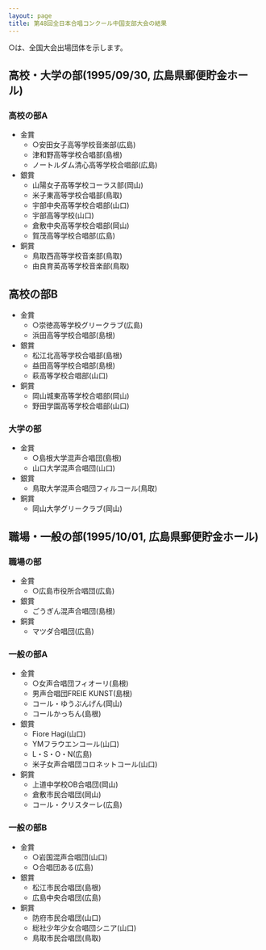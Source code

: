 ```yaml
---
layout: page
title: 第48回全日本合唱コンクール中国支部大会の結果
---
```

○は、全国大会出場団体を示します。

高校・大学の部(1995/09/30, 広島県郵便貯金ホール)
------------------------------------------------

### 高校の部A

-   金賞
    -   ○安田女子高等学校音楽部(広島)
    -   津和野高等学校合唱部(島根)
    -   ノートルダム清心高等学校合唱部(広島)
-   銀賞
    -   山陽女子高等学校コーラス部(岡山)
    -   米子東高等学校合唱部(鳥取)
    -   宇部中央高等学校合唱部(山口)
    -   宇部高等学校(山口)
    -   倉敷中央高等学校合唱部(岡山)
    -   賀茂高等学校合唱部(広島)
-   銅賞
    -   鳥取西高等学校音楽部(鳥取)
    -   由良育英高等学校音楽部(鳥取)

高校の部B
---------

-   金賞
    -   ○崇徳高等学校グリークラブ(広島)
    -   浜田高等学校合唱部(島根)
-   銀賞
    -   松江北高等学校合唱部(島根)
    -   益田高等学校合唱部(島根)
    -   萩高等学校合唱部(山口)
-   銅賞
    -   岡山城東高等学校合唱部(岡山)
    -   野田学園高等学校合唱部(山口)

### 大学の部

-   金賞
    -   ○島根大学混声合唱団(島根)
    -   山口大学混声合唱団(山口)
-   銀賞
    -   鳥取大学混声合唱団フィルコール(鳥取)
-   銅賞
    -   岡山大学グリークラブ(岡山)

職場・一般の部(1995/10/01, 広島県郵便貯金ホール)
------------------------------------------------

### 職場の部

-   金賞
    -   ○広島市役所合唱団(広島)
-   銀賞
    -   ごうぎん混声合唱団(島根)
-   銅賞
    -   マツダ合唱団(広島)

### 一般の部A

-   金賞
    -   ○女声合唱団フィオーリ(島根)
    -   男声合唱団FREIE KUNST(島根)
    -   コール・ゆうぶんげん(岡山)
    -   コールかっちん(島根)
-   銀賞
    -   Fiore Hagi(山口)
    -   YMフラウエンコール(山口)
    -   L・S・O・N(広島)
    -   米子女声合唱団コロネットコール(山口)
-   銅賞
    -   上道中学校OB合唱団(岡山)
    -   倉敷市民合唱団(岡山)
    -   コール・クリスターレ(広島)

### 一般の部B

-   金賞
    -   ○岩国混声合唱団(山口)
    -   ○合唱団ある(広島)
-   銀賞
    -   松江市民合唱団(島根)
    -   広島中央合唱団(広島)
-   銅賞
    -   防府市民合唱団(山口)
    -   総社少年少女合唱団シニア(山口)
    -   鳥取市民合唱団(鳥取)
